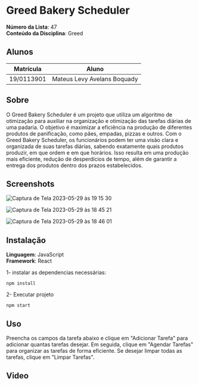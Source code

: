 # Greed Bakery Scheduler

**Número da Lista**: 47<br>
**Conteúdo da Disciplina**: Greed <br>

## Alunos
|Matrícula | Aluno |
| -- | -- |
| 19/0113901  |  Mateus Levy Avelans Boquady |

## Sobre 
O Greed Bakery Scheduler é um projeto que utiliza um algoritmo de otimização para auxiliar na organização e otimização das tarefas diárias de uma padaria. O objetivo é maximizar a eficiência na produção de diferentes produtos de panificação, como pães, empadas, pizzas e outros.
Com o Greed Bakery Scheduler, os funcionários podem ter uma visão clara e organizada de suas tarefas diárias, sabendo exatamente quais produtos produzir, em que ordem e em que horários. Isso resulta em uma produção mais eficiente, redução de desperdícios de tempo, além de garantir a entrega dos produtos dentro dos prazos estabelecidos.



## Screenshots

![Captura de Tela 2023-05-29 às 19 15 30](https://github.com/mateus9levy/Terceiriza/assets/70410544/1187266a-97f5-4b07-8080-ebf23a9b23be)

![Captura de Tela 2023-05-29 às 18 45 21](https://github.com/mateus9levy/Terceiriza/assets/70410544/0bed675c-d3d7-4274-bb03-e35549d8790f)

![Captura de Tela 2023-05-29 às 18 46 01](https://github.com/mateus9levy/Terceiriza/assets/70410544/5ea40f49-ef87-4094-9534-86302f10baf2)


## Instalação 
**Linguagem**: JavaScript<br>
**Framework**: React<br>

1- instalar as dependencias necessárias:
````
npm install
````
2- Executar projeto
````
npm start
````

## Uso 

Preencha os campos da tarefa abaixo e clique em "Adicionar Tarefa" para adicionar quantas tarefas desejar. Em seguida, clique em "Agendar Tarefas" para organizar as tarefas de forma eficiente. Se desejar limpar todas as tarefas, clique em "Limpar Tarefas".

## Video 





